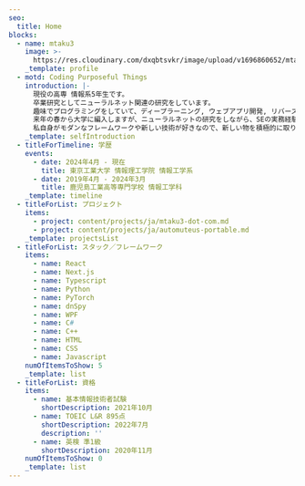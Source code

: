 ```yaml
---
seo:
  title: Home
blocks:
  - name: mtaku3
    image: >-
      https://res.cloudinary.com/dxqbtsvkr/image/upload/v1696860652/mtaku3_ve4i4t.webp
    _template: profile
  - motd: Coding Purposeful Things
    introduction: |-
      現役の高専 情報系5年生です。
      卒業研究としてニューラルネット関連の研究をしています。
      趣味でプログラミングをしていて、ディープラーニング, ウェブアプリ開発, リバースエンジニアリングなど幅広くやっています。
      来年の春から大学に編入しますが、ニューラルネットの研究をしながら、SEの実務経験も積みたいと考えています。
      私自身がモダンなフレームワークや新しい技術が好きなので、新しい物を積極的に取り入れている企業での学生アルバイト／インターンを探しています。
    _template: selfIntroduction
  - titleForTimeline: 学歴
    events:
      - date: 2024年4月 - 現在
        title: 東京工業大学 情報理工学院 情報工学系
      - date: 2019年4月 - 2024年3月
        title: 鹿児島工業高等専門学校 情報工学科
    _template: timeline
  - titleForList: プロジェクト
    items:
      - project: content/projects/ja/mtaku3-dot-com.md
      - project: content/projects/ja/automuteus-portable.md
    _template: projectsList
  - titleForList: スタック／フレームワーク
    items:
      - name: React
      - name: Next.js
      - name: Typescript
      - name: Python
      - name: PyTorch
      - name: dnSpy
      - name: WPF
      - name: C#
      - name: C++
      - name: HTML
      - name: CSS
      - name: Javascript
    numOfItemsToShow: 5
    _template: list
  - titleForList: 資格
    items:
      - name: 基本情報技術者試験
        shortDescription: 2021年10月
      - name: TOEIC L&R 895点
        shortDescription: 2022年7月
        description: ''
      - name: 英検 準1級
        shortDescription: 2020年11月
    numOfItemsToShow: 0
    _template: list
---
```


